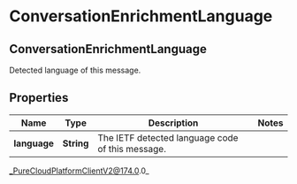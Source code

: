 # ConversationEnrichmentLanguage

## ConversationEnrichmentLanguage
Detected language of this message.

## Properties

|Name | Type | Description | Notes|
|------------ | ------------- | ------------- | -------------|
| **language** | **String** | The IETF detected language code of this message. | |



_PureCloudPlatformClientV2@174.0.0_
